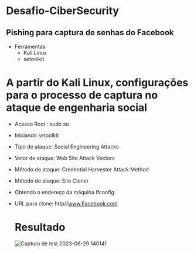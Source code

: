 # Desafio-CiberSecurity 
## Pishing para captura de senhas do Facebook 

- Ferramentas
    -  Kali Linux
    -  setoolkit

# A partir do Kali Linux, configurações para o processo de captura no ataque de engenharia social

- Acesso Root : sudo su
- Iniciando setoolkit
- Tipo de ataque: Social Engineering Attacks
- Vetor de ataque: Web Site Attack Vectors
- Método de ataque: Credential Harvester Attack Method
- Método de ataque: Site Cloner
- Obtendo o endereço da máquina Ifconfig
- URL para clone: http//www.Facebook.com

  # Resultado

  ![Captura de tela 2023-08-29 140141](https://github.com/MarcelHarding/Desafio-CiberSecurity/assets/106993667/bbd19914-d8b9-4681-9e0c-a9f59d88e7e0)
